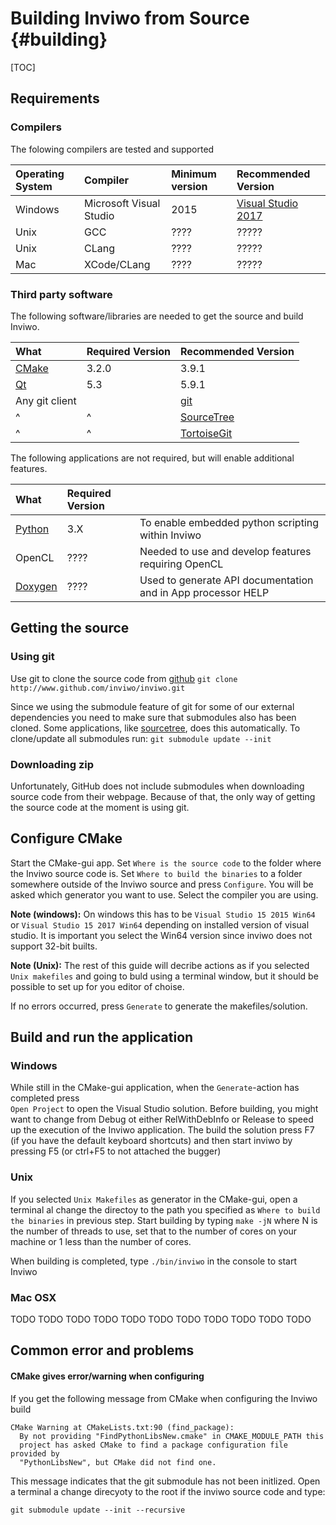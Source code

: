 # Building Inviwo from Source                         {#building}

[TOC]

## Requirements 

### Compilers

The folowing compilers are tested and supported

| Operating System | Compiler                | Minimum version | Recommended Version  |
|:-----------------|:------------------------|:----------------|:---------------------|
| Windows          | Microsoft Visual Studio | 2015            | [Visual Studio 2017] |
| Unix             | GCC                     | ????            | ?????                |
| Unix             | CLang                   | ????            | ?????                |
| Mac              | XCode/CLang             | ????            | ?????                |


### Third party software 

The following software/libraries are needed to get the source and build Inviwo. 

| What           | Required Version | Recommended Version |
|:---------------|:-----------------|:--------------------|
| [CMake]        | 3.2.0            | 3.9.1               |
| [Qt]           | 5.3              | 5.9.1               |
| Any git client |                  | [git]               |
| ^              | ^                | [SourceTree]        |
| ^              | ^                | [TortoiseGit]       |

The following applications are not required, but will enable additional features. 

| What      | Required Version |                                                              |
|:----------|:-----------------|:-------------------------------------------------------------|
| [Python]  | 3.X              | To enable embedded python scripting within Inviwo            |
| OpenCL    | ????             | Needed to use and develop features requiring OpenCL          |
| [Doxygen] | ????             | Used to generate API documentation and in App processor HELP |


## Getting the source  

### Using git

Use git to clone the source code from [github]
`git clone http://www.github.com/inviwo/inviwo.git`

Since we using the submodule feature of git for some of our external dependencies you need to make 
sure that submodules also has been cloned. Some applications, like [sourcetree], does this 
automatically. To clone/update all submodules run: 
`git submodule update --init`

### Downloading zip

Unfortunately, GitHub does not include submodules when downloading source code from their webpage. 
Because of that, the only way of getting the source code at the moment is using git. 

[Python]:  https://www.python.org/downloads/ "Python"
[Doxygen]: http://www.stack.nl/~dimitri/doxygen/download.html#srcbin "Doxygen"
[git]:      https://git-scm.com/downloads   "Git"
[github]:   http://www.github.com/inviwo/inviwo/    "GitHub"
[SourceTree]:   https://www.sourcetreeapp.com/    "SourceTree"
[CMake]:            https://cmake.org/   "CMake"
[Visual Studio 2017]:    https://www.visualstudio.com/downloads/ "Visual Studio 2017"
[Qt]:               http://download.qt.io/archive/qt/ "Qt"
[TortoiseGit]:      https://code.google.com/p/tortoisegit/ "TortoiseGit"


## Configure CMake
Start the CMake-gui app. Set ``Where is the source code`` to the folder where the Inviwo source code 
is. Set ``Where to build the binaries`` to a folder somewhere outside of the Inviwo source and 
press ``Configure``. You will be asked which generator you want to use. Select the compiler you are 
using.

__Note (windows):__ On windows this has to be  ``Visual Studio 15 2015 Win64`` or ``Visual Studio 15 2017 Win64``
depending on installed version of visual studio. It is important you select the Win64 version since 
inviwo does not support 32-bit builts. 
 
__Note (Unix):__ The rest of this guide will decribe actions as if you selected ``Unix makefiles`` 
and going to buld using a terminal window, but it should be possible to set up for you editor of choise. 
 
If no errors occurred, press ``Generate`` to generate the makefiles/solution.  

## Build and run the application
### Windows
While still in the CMake-gui application, when the ``Generate``-action has completed press  
``Open Project`` to open the Visual Studio solution. Before building, you might want to change from
Debug ot either RelWithDebInfo or Release to speed up the execution of the Inviwo application. 
The build the solution press F7 (if you have the default keyboard shortcuts) and then start inviwo 
by pressing F5 (or ctrl+F5 to not attached the bugger)

### Unix
If you selected ``Unix Makefiles`` as generator in the CMake-gui, open a terminal al change the 
directoy to the path you specified as ``Where to build the binaries`` in previous step. Start building
by typing ```make -jN``` where N is the number of threads to use, set that to the number of cores on
your machine or 1 less than the number of cores. 
 
When building is completed, type `./bin/inviwo` in the console to start Inviwo

### Mac OSX
TODO TODO TODO TODO TODO TODO TODO TODO TODO TODO TODO


## Common error and problems 

#### CMake gives error/warning when configuring
If you get the following message from CMake when configuring the Inviwo build 
```
CMake Warning at CMakeLists.txt:90 (find_package):
  By not providing "FindPythonLibsNew.cmake" in CMAKE_MODULE_PATH this
  project has asked CMake to find a package configuration file provided by
  "PythonLibsNew", but CMake did not find one.
```
This message indicates that the git submodule has not been initlized. Open a terminal a change direcyoty 
to the root if the inviwo source code and type: 
```
git submodule update --init --recursive 
``` 


